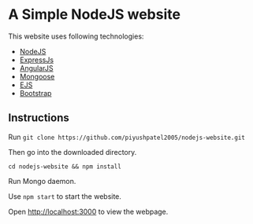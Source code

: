 # A Simple NodeJS website

This website uses following technologies:

- [NodeJS](https://nodejs.org/en/)
- [ExpressJs](http://expressjs.com/)
- [AngularJS](https://angularjs.org)
- [Mongoose](http://mongoosejs.com/)
- [EJS](http://ejs.co/)
- [Bootstrap](http://getbootstrap.com)

## Instructions

Run `git clone https://github.com/piyushpatel2005/nodejs-website.git`

Then go into the downloaded directory.

`cd nodejs-website && npm install`

Run Mongo daemon.

Use `npm start` to start the website.

Open [http://localhost:3000](http://localhost:3000) to view the webpage.